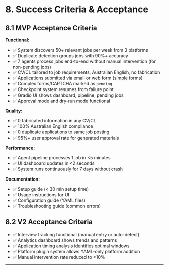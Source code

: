 # 8. Success Criteria & Acceptance

## 8.1 MVP Acceptance Criteria

**Functional:**
- ✅ System discovers 50+ relevant jobs per week from 3 platforms
- ✅ Duplicate detection groups jobs with 90%+ accuracy
- ✅ 7 agents process jobs end-to-end without manual intervention (for non-pending jobs)
- ✅ CV/CL tailored to job requirements, Australian English, no fabrication
- ✅ Applications submitted via email or web form (simple forms)
- ✅ Complex forms/CAPTCHA marked as `pending`
- ✅ Checkpoint system resumes from failure point
- ✅ Gradio UI shows dashboard, pipeline, pending jobs
- ✅ Approval mode and dry-run mode functional

**Quality:**
- ✅ 0 fabricated information in any CV/CL
- ✅ 100% Australian English compliance
- ✅ 0 duplicate applications to same job posting
- ✅ 95%+ user approval rate for generated materials

**Performance:**
- ✅ Agent pipeline processes 1 job in <5 minutes
- ✅ UI dashboard updates in <2 seconds
- ✅ System runs continuously for 7 days without crash

**Documentation:**
- ✅ Setup guide (< 30 min setup time)
- ✅ Usage instructions for UI
- ✅ Configuration guide (YAML files)
- ✅ Troubleshooting guide (common errors)

## 8.2 V2 Acceptance Criteria

- ✅ Interview tracking functional (manual entry or auto-detect)
- ✅ Analytics dashboard shows trends and patterns
- ✅ Application timing analysis identifies optimal windows
- ✅ Platform plugin system allows YAML-only platform addition
- ✅ Manual intervention rate reduced to <10%

---
